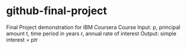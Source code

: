 # github-final-project
Final Project demonstration for IBM Coursera Course
Input:
   p, principal amount
   t, time period in years
   r, annual rate of interest
Output:
   simple interest = p*t*r
